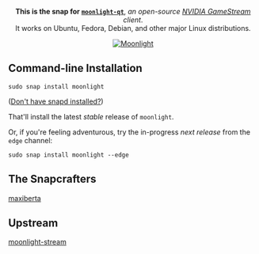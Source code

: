 <p align="center">
  <b>This is the snap for <a href="https://github.com/moonlight-stream/moonlight-qt"><code>moonlight-qt</code></a></b>, <i>an open-source <a href="https://www.nvidia.com/en-us/shield/games/gamestream/">NVIDIA GameStream</a> client</i>.
  <br/>
  It works on Ubuntu, Fedora, Debian, and other major Linux distributions.
</p>

<p align="center">
  <a href="https://snapcraft.io/moonlight">
    <img alt="Moonlight" src="https://snapcraft.io/moonlight/badge.svg" />
  </a>
</p>

<!-- Uncomment and modify this when you are provided a build status badge
<p align="center">
<a href="https://build.snapcraft.io/user/snapcrafters/fork-and-rename-me"><img src="https://build.snapcraft.io/badge/snapcrafters/fork-and-rename-me.svg" alt="Snap Status"></a>
</p>
-->

## Command-line Installation

    sudo snap install moonlight

([Don't have snapd installed?](https://snapcraft.io/docs/core/install))

That'll install the latest _stable_ release of `moonlight`.

Or, if you're feeling adventurous, try the in-progress _next release_ from the `edge` channel:

    sudo snap install moonlight --edge

## The Snapcrafters

[maxiberta](https://github.com/maxiberta/)

## Upstream

[moonlight-stream](https://github.com/moonlight-stream)
